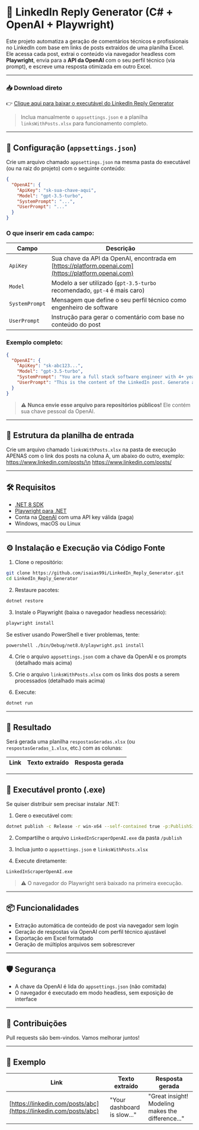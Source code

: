 # 💬 LinkedIn Reply Generator (C# + OpenAI + Playwright)

Este projeto automatiza a geração de comentários técnicos e profissionais no LinkedIn com base em links de posts extraídos de uma planilha Excel. Ele acessa cada post, extrai o conteúdo via navegador headless com **Playwright**, envia para a **API da OpenAI** com o seu perfil técnico (via prompt), e escreve uma resposta otimizada em outro Excel.

---

### 📥 Download direto

👉 [Clique aqui para baixar o executável do LinkedIn Reply Generator](https://github.com/isaias99i/LinkedIn_Reply_Generator/releases/download/v1.0.0/publish.zip)

> Inclua manualmente o `appsettings.json` e a planilha `linksWithPosts.xlsx` para funcionamento completo.

---

## 🔐 Configuração (`appsettings.json`)

Crie um arquivo chamado `appsettings.json` na mesma pasta do executável (ou na raiz do projeto) com o seguinte conteúdo:

```json
{
  "OpenAI": {
    "ApiKey": "sk-sua-chave-aqui",
    "Model": "gpt-3.5-turbo",
    "SystemPrompt": "...",
    "UserPrompt": "..."
  }
}
```

### O que inserir em cada campo:

| Campo          | Descrição                                                                                            |
| -------------- | ---------------------------------------------------------------------------------------------------- |
| `ApiKey`       | Sua chave da API da OpenAI, encontrada em [https://platform.openai.com](https://platform.openai.com) |
| `Model`        | Modelo a ser utilizado (`gpt-3.5-turbo` recomendado, `gpt-4` é mais caro)                            |
| `SystemPrompt` | Mensagem que define o seu perfil técnico como engenheiro de software                                 |
| `UserPrompt`   | Instrução para gerar o comentário com base no conteúdo do post                                       |

### Exemplo completo:

```json
{
  "OpenAI": {
    "ApiKey": "sk-abc123...",
    "Model": "gpt-3.5-turbo",
    "SystemPrompt": "You are a full stack software engineer with 4+ years of experience in .NET, 2+ years with React, and solid practice with Flutter in personal projects. You’ve built scalable APIs, worked with microservices, and applied clean architecture and clean code principles. Your comments are clear, respectful and add technical value.",
    "UserPrompt": "This is the content of the LinkedIn post. Generate a short and professional comment in English (B2 level). Make it valuable to the author, technically relevant, and friendly — something that encourages professional conversation."
  }
}
```

> ⚠️ **Nunca envie esse arquivo para repositórios públicos!** Ele contém sua chave pessoal da OpenAI.

---

## 📁 Estrutura da planilha de entrada

Crie um arquivo chamado `linksWithPosts.xlsx` na pasta de execução APENAS com o link dos posts na coluna A, um abaixo do outro, exemplo:
https://www.linkedin.com/posts/\n
https://www.linkedin.com/posts/

---

## 🛠️ Requisitos

* [.NET 8 SDK](https://dotnet.microsoft.com/en-us/download)
* [Playwright para .NET](https://playwright.dev/dotnet/)
* Conta na [OpenAI](https://platform.openai.com/account/api-keys) com uma API key válida (paga)
* Windows, macOS ou Linux

---

## ⚙️ Instalação e Execução via Código Fonte

1. Clone o repositório:

```bash
git clone https://github.com/isaias99i/LinkedIn_Reply_Generator.git
cd LinkedIn_Reply_Generator
```

2. Restaure pacotes:

```bash
dotnet restore
```

3. Instale o Playwright (baixa o navegador headless necessário):

```bash
playwright install
```

Se estiver usando PowerShell e tiver problemas, tente:

```bash
powershell ./bin/Debug/net8.0/playwright.ps1 install
```

4. Crie o arquivo `appsettings.json` com a chave da OpenAI e os prompts (detalhado mais acima)

5. Crie o arquivo `linksWithPosts.xlsx` com os links dos posts a serem processados (detalhado mais acima)

6. Execute:

```bash
dotnet run
```

---

## 📄 Resultado

Será gerada uma planilha `respostasGeradas.xlsx` (ou `respostasGeradas_1.xlsx`, etc.) com as colunas:

| Link | Texto extraído | Resposta gerada |
| ---- | -------------- | --------------- |

---

## 🚀 Executável pronto (.exe)

Se quiser distribuir sem precisar instalar .NET:

1. Gere o executável com:

```bash
dotnet publish -c Release -r win-x64 --self-contained true -p:PublishSingleFile=true -o ./publish
```

2. Compartilhe o arquivo `LinkedInScraperOpenAI.exe` da pasta `/publish`

3. Inclua junto o `appsettings.json` e `linksWithPosts.xlsx`

4. Execute diretamente:

```bash
LinkedInScraperOpenAI.exe
```

> ⚠️ O navegador do Playwright será baixado na primeira execução.

---

## 📦 Funcionalidades

* Extração automática de conteúdo de post via navegador sem login
* Geração de respostas via OpenAI com perfil técnico ajustável
* Exportação em Excel formatado
* Geração de múltiplos arquivos sem sobrescrever

---

## 🛡️ Segurança

* A chave da OpenAI é lida do `appsettings.json` (não comitada)
* O navegador é executado em modo headless, sem exposição de interface

---

## 🤝 Contribuições

Pull requests são bem-vindos. Vamos melhorar juntos!

---

## 🔎 Exemplo

| Link                                                             | Texto extraído               | Resposta gerada                                   |
| ---------------------------------------------------------------- | ---------------------------- | ------------------------------------------------- |
| [https://linkedin.com/posts/abc](https://linkedin.com/posts/abc) | "Your dashboard is slow\..." | "Great insight! Modeling makes the difference..." |

